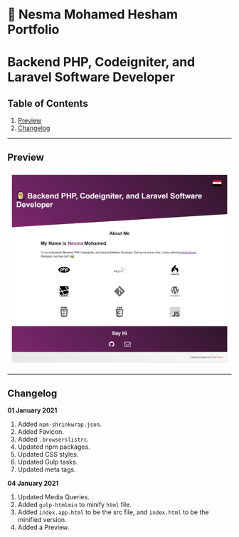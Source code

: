 # 🧕 Nesma Mohamed Hesham Portfolio

# Backend PHP, Codeigniter, and Laravel Software Developer

## Table of Contents

1. [Preview](#preview)
2. [Changelog](#changelog)

---

## Preview

![Preview](Nesma-Hesham-Portfolio.jpg)

---

## Changelog

**01 January 2021**

1. Added `npm-shrinkwrap.json`.
2. Added Favicon.
3. Added `.browserslistrc`.
4. Updated npm packages.
5. Updated CSS styles.
6. Updated Gulp tasks.
7. Updated meta tags.

**04 January 2021**

1. Updated Media Queries.
2. Added `gulp-htmlmin` to minify `html` file.
3. Added `index.app.html` to be the src file, and `index.html` to be the minified version.
4. Added a Preview.
